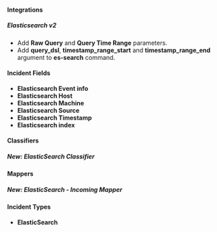 
#### Integrations
##### Elasticsearch v2
- Add **Raw Query** and **Query Time Range** parameters.
- Add **query_dsl**, **timestamp_range_start** and **timestamp_range_end** argument to **es-search** command.
#### Incident Fields
- **Elasticsearch Event info**
- **Elasticsearch Host**
- **Elasticsearch Machine**
- **Elasticsearch Source**
- **Elasticsearch Timestamp**
- **Elasticsearch index**
#### Classifiers
##### New: ElasticSearch Classifier

#### Mappers
##### New: ElasticSearch - Incoming Mapper

#### Incident Types
- **ElasticSearch**